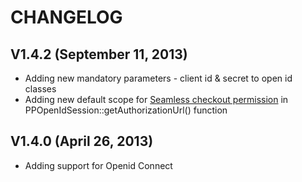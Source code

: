 
# CHANGELOG


## V1.4.2 (September 11, 2013)

   * Adding new mandatory parameters - client id & secret to open id classes
   * Adding new default scope for [Seamless checkout permission](https://developer.paypal.com/webapps/developer/docs/integration/direct/log-in-with-paypal/detailed/#seamlesscheckout) in PPOpenIdSession::getAuthorizationUrl() function


## V1.4.0 (April 26, 2013)


   * Adding support for Openid Connect

